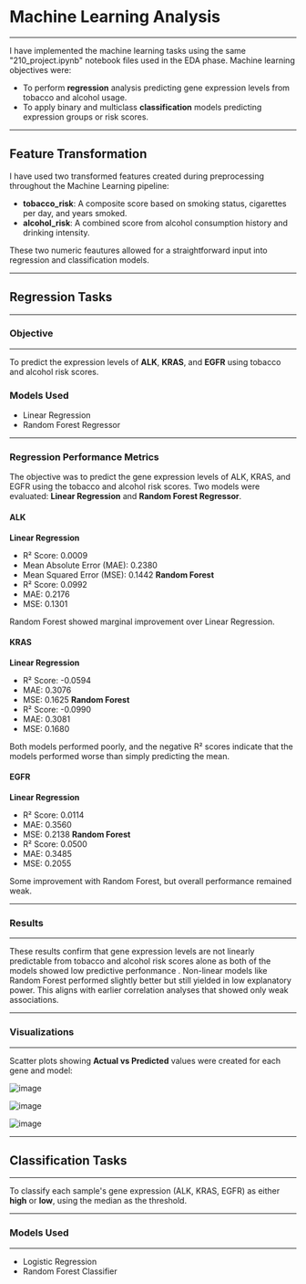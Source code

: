 # Machine Learning Analysis 

---

I have implemented the machine learning tasks using the same "210_project.ipynb" notebook files used in the EDA phase. Machine learning objectives were:
    
- To perform **regression** analysis predicting gene expression levels from tobacco and alcohol usage.
- To apply binary and multiclass **classification** models predicting expression groups or risk scores.


---

## Feature Transformation

I have used two transformed features created during preprocessing throughout the Machine Learning pipeline:

 - **tobacco_risk**: A composite score based on smoking status, cigarettes per day, and years smoked.
- **alcohol_risk**: A combined score from alcohol consumption history and drinking intensity.

These two numeric feautures allowed for a straightforward input into regression and classification models.

---

## Regression Tasks

---

### Objective
---

To predict the expression levels of **ALK**, **KRAS**, and **EGFR** using tobacco and alcohol risk scores.

### Models Used 
- Linear Regression
- Random Forest Regressor
---

### Regression Performance Metrics

The objective was to predict the gene expression levels of ALK, KRAS, and EGFR using the tobacco and alcohol risk scores. Two models were evaluated: **Linear Regression** and **Random Forest Regressor**.

#### ALK

**Linear Regression**
  - R² Score: 0.0009
  - Mean Absolute Error (MAE): 0.2380
  - Mean Squared Error (MSE): 0.1442
**Random Forest**
  - R² Score: 0.0992
  - MAE: 0.2176
  - MSE: 0.1301

Random Forest showed marginal improvement over Linear Regression.

#### KRAS

**Linear Regression**
  - R² Score: -0.0594
  - MAE: 0.3076
  - MSE: 0.1625
**Random Forest**
  - R² Score: -0.0990
  - MAE: 0.3081
  - MSE: 0.1680

Both models performed poorly, and the negative R² scores indicate that the models performed worse than simply predicting the mean.

#### EGFR

**Linear Regression**
  - R² Score: 0.0114
  - MAE: 0.3560
  - MSE: 0.2138
**Random Forest**
  - R² Score: 0.0500
  - MAE: 0.3485
  - MSE: 0.2055

Some improvement with Random Forest, but overall performance remained weak.

---

### Results
---
These results confirm that gene expression levels are not linearly predictable from tobacco and alcohol risk scores alone as both of the models showed low predictive perfonmance . Non-linear models like Random Forest performed slightly better but still yielded in low explanatory power. This aligns with earlier correlation analyses that showed only weak associations.

---

### Visualizations
---
Scatter plots showing **Actual vs Predicted** values were created for each gene and model:

![image](https://github.com/user-attachments/assets/1b6e1747-9698-456a-9a13-daf291597bcf)

![image](https://github.com/user-attachments/assets/9d76465c-cff0-41e9-a6c6-52f9955543a3)

![image](https://github.com/user-attachments/assets/0999c1c2-de44-437b-9f3e-ebd103070abe)

---

## Classification Tasks
---
To classify each sample's gene expression (ALK, KRAS, EGFR) as either **high** or **low**, using the median as the threshold.

---

### Models Used
---
- Logistic Regression
- Random Forest Classifier

































